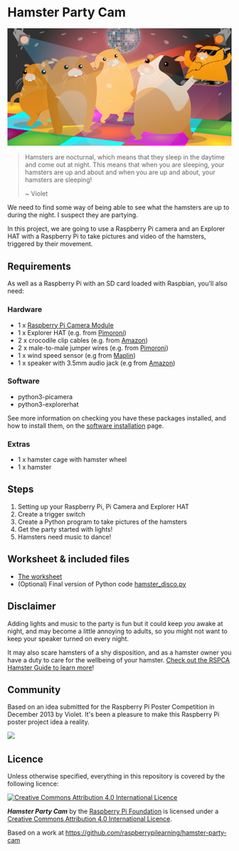 # Hamster Party Cam

![](cover.png)

> Hamsters are nocturnal, which means that they sleep in the daytime and come out at night. This means that when you are sleeping, your hamsters are up and about and when you are up and about, your hamsters are sleeping!
>
> ~ Violet

We need to find some way of being able to see what the hamsters are up to during the night. I suspect they are partying.

In this project, we are going to use a Raspberry Pi camera and an Explorer HAT with a Raspberry Pi to take pictures and video of the hamsters, triggered by their movement.

## Requirements

As well as a Raspberry Pi with an SD card loaded with Raspbian, you'll also need:

### Hardware

- 1 x [Raspberry Pi Camera Module](http://www.raspberrypi.org/product/camera-module/)
- 1 x Explorer HAT (e.g. from [Pimoroni](https://shop.pimoroni.com/products/explorer-hat))
- 2 x crocodile clip cables (e.g. from [Amazon](http://www.amazon.co.uk/20pcs-Double-ended-Crocodile-Alligator-Jumper/dp/B00K685PZ6/))
- 2 x male-to-male jumper wires (e.g. from [Pimoroni](http://shop.pimoroni.com/products/jumper-jerky))
- 1 x wind speed sensor (e.g from [Maplin](http://www.maplin.co.uk/p/maplin-replacement-wind-speed-sensor-for-n96fy-n82nf))
- 1 x speaker with 3.5mm audio jack (e.g from [Amazon](http://www.amazon.co.uk/XMI-X-Mini-Generation-Capsule-Speaker/dp/B001UEBN42))

### Software

- python3-picamera
- python3-explorerhat

See more information on checking you have these packages installed, and how to install them, on the [software installation](software.md) page.

### Extras

- 1 x hamster cage with hamster wheel
- 1 x hamster

## Steps

1. Setting up your Raspberry Pi, Pi Camera and Explorer HAT
1. Create a trigger switch
1. Create a Python program to take pictures of the hamsters
1. Get the party started with lights!
1. Hamsters need music to dance!

## Worksheet & included files

- [The worksheet](worksheet.md)
- (Optional) Final version of Python code [hamster_disco.py](code/hamster_disco.py)

## Disclaimer

Adding lights and music to the party is fun but it could keep *you* awake at night, and may become a little annoying to adults, so you might not want to keep your speaker turned on every night.

It may also scare hamsters of a shy disposition, and as a hamster owner you have a duty to care for the wellbeing of your hamster. [Check out the RSPCA Hamster Guide to learn more](http://www.rspca.org.uk/allaboutanimals/pets/rodents/hamsters)!

## Community

Based on an idea submitted for the Raspberry Pi Poster Competition in December 2013 by Violet.
It's been a pleasure to make this Raspberry Pi poster project idea a reality.

![](images/poster.jpg)

## Licence

Unless otherwise specified, everything in this repository is covered by the following licence:

[![Creative Commons Attribution 4.0 International Licence](http://i.creativecommons.org/l/by-sa/4.0/88x31.png)](http://creativecommons.org/licenses/by-sa/4.0/)

***Hamster Party Cam*** by the [Raspberry Pi Foundation](http://www.raspberrypi.org) is licensed under a [Creative Commons Attribution 4.0 International Licence](http://creativecommons.org/licenses/by-sa/4.0/).

Based on a work at https://github.com/raspberrypilearning/hamster-party-cam
